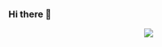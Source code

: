 ### Hi there 👋

<!--
**stlomib/stlomib** is a ✨ _special_ ✨ repository because its `README.md` (this file) appears on your GitHub profile.

Here are some ideas to get you started:

- 🔭 I’m currently working on ...
- 🌱 I’m currently learning ...
- 👯 I’m looking to collaborate on ...
- 🤔 I’m looking for help with ...
- 💬 Ask me about ...
- 📫 How to reach me: ...
- 😄 Pronouns: ...
- ⚡ Fun fact: ...
-->
<p align="center">
	<a href="https://github.com/stlomib">
		<img src="https://github-readme-stats.vercel.app/api?username=stlomib&count_private=true&show_icons=true&hide=contribs&include_all_commits=true&theme=vue" />
	</a>
</p>
